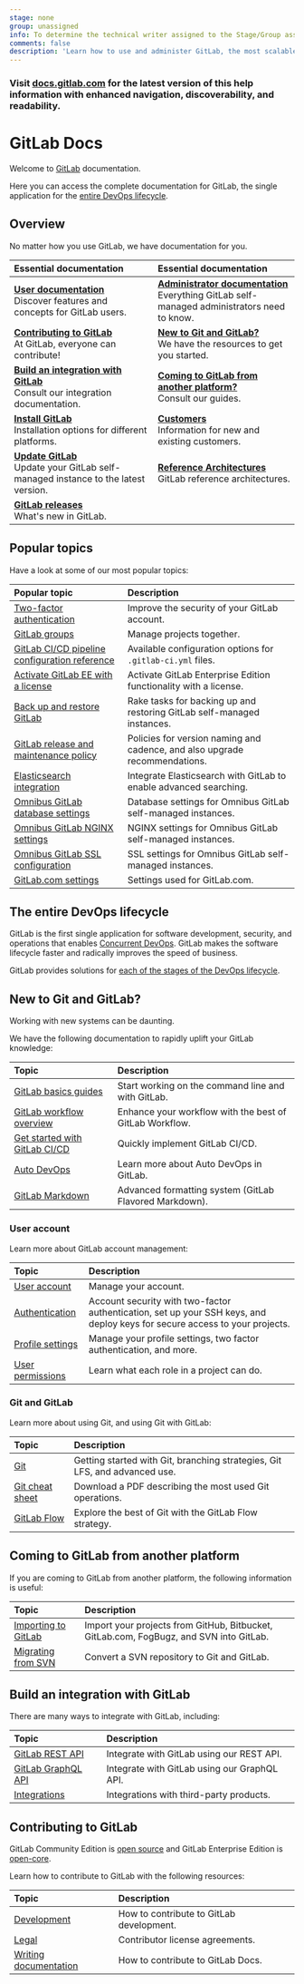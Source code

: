 ```yaml
---
stage: none
group: unassigned
info: To determine the technical writer assigned to the Stage/Group associated with this page, see https://about.gitlab.com/handbook/engineering/ux/technical-writing/#assignments
comments: false
description: 'Learn how to use and administer GitLab, the most scalable Git-based fully integrated platform for software development.'
---
```


<div class="d-none">
  <h3>Visit <a href="https://docs.gitlab.com/ee/">docs.gitlab.com</a> for the latest version
  of this help information with enhanced navigation, discoverability, and readability.</h3>
</div>
<!-- the div above will not display on the docs site but will display on /help -->

# GitLab Docs

Welcome to [GitLab](https://about.gitlab.com/) documentation.

Here you can access the complete documentation for GitLab, the single application for the
[entire DevOps lifecycle](#the-entire-devops-lifecycle).

## Overview

No matter how you use GitLab, we have documentation for you.

| Essential documentation | Essential documentation |
|:------------------------|:------------------------|
| [**User documentation**](user/index.md)<br>Discover features and concepts for GitLab users.                          | [**Administrator documentation**](administration/index.md)<br/>Everything GitLab self-managed administrators need to know. |
| [**Contributing to GitLab**](#contributing-to-gitlab)<br/>At GitLab, everyone can contribute!                        | [**New to Git and GitLab?**](#new-to-git-and-gitlab)<br/>We have the resources to get you started. |
| [**Build an integration with GitLab**](#build-an-integration-with-gitlab)<br/>Consult our integration documentation. | [**Coming to GitLab from another platform?**](#coming-to-gitlab-from-another-platform)<br/>Consult our guides. |
| [**Install GitLab**](https://about.gitlab.com/install/)<br/>Installation options for different platforms.            | [**Customers**](subscriptions/index.md)<br/>Information for new and existing customers. |
| [**Update GitLab**](update/README.md)<br/>Update your GitLab self-managed instance to the latest version.            | [**Reference Architectures**](administration/reference_architectures/index.md)<br/>GitLab reference architectures. |
| [**GitLab releases**](https://about.gitlab.com/releases/)<br/>What's new in GitLab.                                  |  |

## Popular topics

Have a look at some of our most popular topics:

| Popular topic                                                                              | Description |
|:-------------------------------------------------------------------------------------------|:------------|
| [Two-factor authentication](user/profile/account/two_factor_authentication.md)             | Improve the security of your GitLab account. |
| [GitLab groups](user/group/index.md)                                                       | Manage projects together. |
| [GitLab CI/CD pipeline configuration reference](ci/yaml/README.md)                         | Available configuration options for `.gitlab-ci.yml` files. |
| [Activate GitLab EE with a license](user/admin_area/license.md)                            | Activate GitLab Enterprise Edition functionality with a license. |
| [Back up and restore GitLab](raketasks/backup_restore.md)                                  | Rake tasks for backing up and restoring GitLab self-managed instances. |
| [GitLab release and maintenance policy](policy/maintenance.md)                             | Policies for version naming and cadence, and also upgrade recommendations. |
| [Elasticsearch integration](integration/elasticsearch.md)                                  | Integrate Elasticsearch with GitLab to enable advanced searching. |
| [Omnibus GitLab database settings](https://docs.gitlab.com/omnibus/settings/database.html) | Database settings for Omnibus GitLab self-managed instances. |
| [Omnibus GitLab NGINX settings](https://docs.gitlab.com/omnibus/settings/nginx.html)       | NGINX settings for Omnibus GitLab self-managed instances. |
| [Omnibus GitLab SSL configuration](https://docs.gitlab.com/omnibus/settings/ssl.html)      | SSL settings for Omnibus GitLab self-managed instances. |
| [GitLab.com settings](user/gitlab_com/index.md)                                            | Settings used for GitLab.com. |

## The entire DevOps lifecycle

GitLab is the first single application for software development, security,
and operations that enables [Concurrent DevOps](https://about.gitlab.com/topics/concurrent-devops/).
GitLab makes the software lifecycle faster and radically improves the speed of business.

GitLab provides solutions for [each of the stages of the DevOps lifecycle](https://about.gitlab.com/stages-devops-lifecycle/).

## New to Git and GitLab?

Working with new systems can be daunting.

We have the following documentation to rapidly uplift your GitLab knowledge:

| Topic                                                                                             | Description |
|:--------------------------------------------------------------------------------------------------|:------------|
| [GitLab basics guides](gitlab-basics/README.md)                                                   | Start working on the command line and with GitLab. |
| [GitLab workflow overview](https://about.gitlab.com/blog/2016/10/25/gitlab-workflow-an-overview/) | Enhance your workflow with the best of GitLab Workflow. |
| [Get started with GitLab CI/CD](ci/quick_start/index.md)                                         | Quickly implement GitLab CI/CD. |
| [Auto DevOps](topics/autodevops/index.md)                                                         | Learn more about Auto DevOps in GitLab. |
| [GitLab Markdown](user/markdown.md)                                                               | Advanced formatting system (GitLab Flavored Markdown). |

### User account

Learn more about GitLab account management:

| Topic                                                      | Description |
|:-----------------------------------------------------------|:------------|
| [User account](user/profile/index.md)                      | Manage your account. |
| [Authentication](topics/authentication/index.md)           | Account security with two-factor authentication, set up your SSH keys, and deploy keys for secure access to your projects. |
| [Profile settings](user/profile/index.md#profile-settings) | Manage your profile settings, two factor authentication, and more. |
| [User permissions](user/permissions.md)                    | Learn what each role in a project can do. |

### Git and GitLab

Learn more about using Git, and using Git with GitLab:

| Topic                                                                        | Description |
|:-----------------------------------------------------------------------------|:------------|
| [Git](topics/git/index.md)                                                   | Getting started with Git, branching strategies, Git LFS, and advanced use. |
| [Git cheat sheet](https://about.gitlab.com/images/press/git-cheat-sheet.pdf) | Download a PDF describing the most used Git operations. |
| [GitLab Flow](topics/gitlab_flow.md)                                         | Explore the best of Git with the GitLab Flow strategy. |

## Coming to GitLab from another platform

If you are coming to GitLab from another platform, the following information is useful:

| Topic                                               | Description |
|:----------------------------------------------------|:------------|
| [Importing to GitLab](user/project/import/index.md) | Import your projects from GitHub, Bitbucket, GitLab.com, FogBugz, and SVN into GitLab. |
| [Migrating from SVN](user/project/import/svn.md)    | Convert a SVN repository to Git and GitLab. |

## Build an integration with GitLab

There are many ways to integrate with GitLab, including:

| Topic                                      | Description |
|:-------------------------------------------|:------------|
| [GitLab REST API](api/README.md)           | Integrate with GitLab using our REST API. |
| [GitLab GraphQL API](api/graphql/index.md) | Integrate with GitLab using our GraphQL API. |
| [Integrations](integration/README.md)      | Integrations with third-party products. |

## Contributing to GitLab

GitLab Community Edition is [open source](https://gitlab.com/gitlab-org/gitlab-foss/)
and GitLab Enterprise Edition is [open-core](https://gitlab.com/gitlab-org/gitlab/).

Learn how to contribute to GitLab with the following resources:

| Topic                                                       | Description |
|:------------------------------------------------------------|:------------|
| [Development](development/README.md)                        | How to contribute to GitLab development. |
| [Legal](legal/README.md)                                    | Contributor license agreements. |
| [Writing documentation](development/documentation/index.md) | How to contribute to GitLab Docs. |
